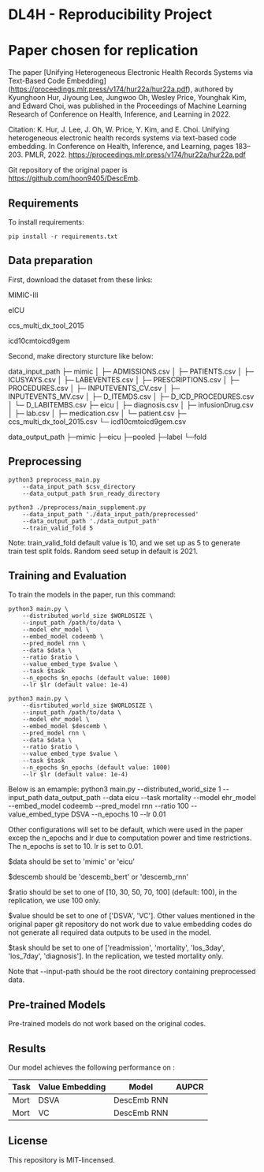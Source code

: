 # DL4H - Reproducibility Project

# Paper chosen for replication

The paper [Unifying Heterogeneous Electronic Health Records Systems via Text-Based Code Embedding] (https://proceedings.mlr.press/v174/hur22a/hur22a.pdf), authored by Kyunghoon Hur, Jiyoung Lee, Jungwoo Oh, Wesley Price, Younghak Kim, and Edward Choi, was published in the Proceedings of Machine Learning Research of Conference on Health, Inference, and Learning in 2022.

Citation: K. Hur, J. Lee, J. Oh, W. Price, Y. Kim, and E. Choi. Unifying heterogeneous electronic health records systems via text-based code embedding. In Conference on Health, Inference, and Learning, pages 183–203. PMLR, 2022. https://proceedings.mlr.press/v174/hur22a/hur22a.pdf

Git repository of the original paper is https://github.com/hoon9405/DescEmb. 


## Requirements

To install requirements:

```setup
pip install -r requirements.txt
```

## Data preparation

First, download the dataset from these links:

MIMIC-III

eICU

ccs_multi_dx_tool_2015

icd10cmtoicd9gem

Second, make directory sturcture like below:

data_input_path
├─ mimic
│  ├─ ADMISSIONS.csv
│  ├─ PATIENTS.csv
│  ├─ ICUSYAYS.csv
│  ├─ LABEVENTES.csv
│  ├─ PRESCRIPTIONS.csv
│  ├─ PROCEDURES.csv
│  ├─ INPUTEVENTS_CV.csv
│  ├─ INPUTEVENTS_MV.csv
│  ├─ D_ITEMDS.csv
│  ├─ D_ICD_PROCEDURES.csv
│  └─ D_LABITEMBS.csv
├─ eicu
│  ├─ diagnosis.csv
│  ├─ infusionDrug.csv
│  ├─ lab.csv
│  ├─ medication.csv
│  └─ patient.csv
├─ ccs_multi_dx_tool_2015.csv
└─ icd10cmtoicd9gem.csv

data_output_path
├─mimic
├─eicu
├─pooled
├─label
└─fold

## Preprocessing

```preprocessing
python3 preprocess_main.py 
    --data_input_path $csv_directory
    --data_output_path $run_ready_directory 
```

```preprocessing supplement
python3 ./preprocess/main_supplement.py 
    --data_input_path './data_input_path/preprocessed' 
    --data_output_path './data_output_path' 
    --train_valid_fold 5
```

Note: train_valid_fold default value is 10, and we set up as 5 to generate train test split folds. Random seed setup in default is 2021. 


## Training and Evaluation

To train the models in the paper, run this command:

```train codeemb model
python3 main.py \
    --distributed_world_size $WORLDSIZE \
    --input_path /path/to/data \
    --model ehr_model \
    --embed_model codeemb \
    --pred_model rnn \
    --data $data \
    --ratio $ratio \
    --value_embed_type $value \
    --task $task
    --n_epochs $n_epochs (default value: 1000)
    --lr $lr (default value: 1e-4)
```

```train descemb model
python3 main.py \
    --disrtibuted_world_size $WORLDSIZE \
    --input_path /path/to/data \
    --model ehr_model \
    --embed_model $descemb \
    --pred_model rnn \
    --data $data \
    --ratio $ratio \
    --value_embed_type $value \
    --task $task
    --n_epochs $n_epochs (default value: 1000)
    --lr $lr (default value: 1e-4)
```


Below is an emample: 
python3 main.py 
    --distributed_world_size 1 
    --input_path data_output_path 
    --data eicu 
    --task mortality 
    --model ehr_model 
    --embed_model codeemb 
    --pred_model rnn 
    --ratio 100 
    --value_embed_type DSVA
    --n_epochs 10
    --lr 0.01
    
Other configurations will set to be default, which were used in the paper excep the n_epochs and lr due to computation power and time restrictions. The n_epochs is set to 10. lr is set to 0.01. 

$data should be set to 'mimic' or 'eicu'

$descemb should be 'descemb_bert' or 'descemb_rnn'

$ratio should be set to one of [10, 30, 50, 70, 100] (default: 100), in the replication, we use 100 only. 

$value should be set to one of ['DSVA', 'VC']. Other values mentioned in the original paper git repository do not work due to value embedding codes do not generate all required data outputs to be used in the model. 

$task should be set to one of ['readmission', 'mortality', 'los_3day', 'los_7day', 'diagnosis']. In the replication, we tested mortality only. 

Note that --input-path should be the root directory containing preprocessed data.



## Pre-trained Models

Pre-trained models do not work based on the original codes. 

## Results

Our model achieves the following performance on :


| Task    | Value Embedding  | Model        |  AUPCR       |
| --------|------------------|------------- | ------------ |
| Mort    | DSVA             | DescEmb RNN  |              |
| Mort    | VC               | DescEmb RNN  |              |



## License

This repository is MIT-lincensed.
